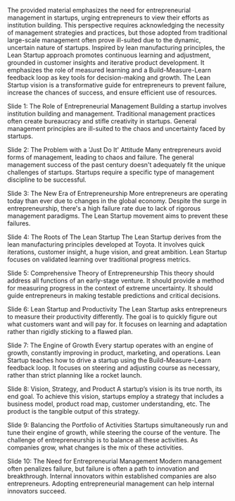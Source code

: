 The provided material emphasizes the need for entrepreneurial management in startups, urging entrepreneurs to view their efforts as institution building. This perspective requires acknowledging the necessity of management strategies and practices, but those adopted from traditional large-scale management often prove ill-suited due to the dynamic, uncertain nature of startups. Inspired by lean manufacturing principles, the Lean Startup approach promotes continuous learning and adjustment, grounded in customer insights and iterative product development. It emphasizes the role of measured learning and a Build-Measure-Learn feedback loop as key tools for decision-making and growth. The Lean Startup vision is a transformative guide for entrepreneurs to prevent failure, increase the chances of success, and ensure efficient use of resources.

Slide 1: The Role of Entrepreneurial Management
Building a startup involves institution building and management.
Traditional management practices often create bureaucracy and stifle creativity in startups.
General management principles are ill-suited to the chaos and uncertainty faced by startups.

Slide 2: The Problem with a 'Just Do It' Attitude
Many entrepreneurs avoid forms of management, leading to chaos and failure.
The general management success of the past century doesn't adequately fit the unique challenges of startups.
Startups require a specific type of management discipline to be successful.

Slide 3: The New Era of Entrepreneurship
More entrepreneurs are operating today than ever due to changes in the global economy.
Despite the surge in entrepreneurship, there's a high failure rate due to lack of rigorous management paradigms.
The Lean Startup movement aims to prevent these failures.

Slide 4: The Roots of The Lean Startup
The Lean Startup derives from the lean manufacturing principles developed at Toyota.
It involves quick iterations, customer insight, a huge vision, and great ambition.
Lean Startup focuses on validated learning over traditional progress metrics.

Slide 5: Comprehensive Theory of Entrepreneurship
This theory should address all functions of an early-stage venture.
It should provide a method for measuring progress in the context of extreme uncertainty.
It should guide entrepreneurs in making testable predictions and critical decisions.

Slide 6: Lean Startup and Productivity
The Lean Startup asks entrepreneurs to measure their productivity differently.
The goal is to quickly figure out what customers want and will pay for.
It focuses on learning and adaptation rather than rigidly sticking to a flawed plan.

Slide 7: The Engine of Growth
Every startup operates with an engine of growth, constantly improving in product, marketing, and operations.
Lean Startup teaches how to drive a startup using the Build-Measure-Learn feedback loop.
It focuses on steering and adjusting course as necessary, rather than strict planning like a rocket launch.

Slide 8: Vision, Strategy, and Product
A startup’s vision is its true north, its end goal.
To achieve this vision, startups employ a strategy that includes a business model, product road map, customer understanding, etc.
The product is the tangible output of this strategy.

Slide 9: Balancing the Portfolio of Activities
Startups simultaneously run and tune their engine of growth, while steering the course of the venture.
The challenge of entrepreneurship is to balance all these activities.
As companies grow, what changes is the mix of these activities.

Slide 10: The Need for Entrepreneurial Management
Modern management often penalizes failure, but failure is often a path to innovation and breakthrough.
Internal innovators within established companies are also entrepreneurs.
Adopting entrepreneurial management can help internal innovators succeed.
